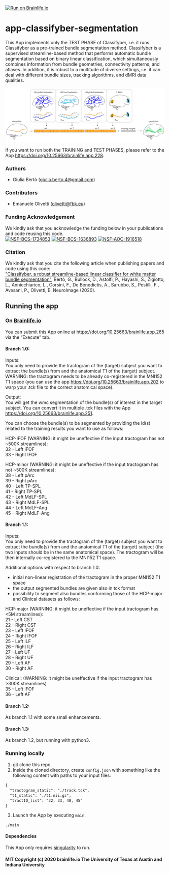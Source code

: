 [![Run on Brainlife.io](https://img.shields.io/badge/Brainlife-bl.app.265-blue.svg)](https://doi.org/10.25663/brainlife.app.265)

# app-classifyber-segmentation
This App implements only the TEST PHASE of Classifyber, i.e. it runs Classifyber as a pre-trained bundle segmentation method. Classifyber is a supervised streamline-based method that performs automatic bundle segmentation based on binary linear classification, which simultaneously combines information from bundle geometries, connectivity patterns, and atlases. In addition, it is robust to a multitude of diverse settings, i.e. it can deal with different bundle sizes, tracking algorithms, and dMRI data qualities.

![](graphical_abstract_classifyber.png)

If you want to run both the TRAINING and TEST PHASES, please refer to the App https://doi.org/10.25663/brainlife.app.228.

### Authors
- Giulia Bertò (giulia.berto.4@gmail.com)

### Contributors
- Emanuele Olivetti (olivetti@fbk.eu)

### Funding Acknowledgement
We kindly ask that you acknowledge the funding below in your publications and code reusing this code. \
[![NSF-BCS-1734853](https://img.shields.io/badge/NSF_BCS-1734853-blue.svg)](https://nsf.gov/awardsearch/showAward?AWD_ID=1734853)
[![NSF-BCS-1636893](https://img.shields.io/badge/NSF_BCS-1636893-blue.svg)](https://nsf.gov/awardsearch/showAward?AWD_ID=1636893)
[![NSF-AOC-1916518](https://img.shields.io/badge/NSF_AOC-1916518-blue.svg)](https://nsf.gov/awardsearch/showAward?AWD_ID=1916518)

### Citation
We kindly ask that you cite the following article when publishing papers and code using this code: \
["Classifyber, a robust streamline-based linear classifier for white matter bundle segmentation"](https://doi.org/10.1016/j.neuroimage.2020.117402), Bertò, G., Bullock, D., Astolfi, P., Hayashi, S., Zigiotto, L., Annicchiarico, L., Corsini, F., De Benedictis, A., Sarubbo, S., Pestilli, F., Avesani, P., Olivetti, E. NeuroImage (2020).

## Running the app
### On [Brainlife.io](http://brainlife.io/) 
You can submit this App online at https://doi.org/10.25663/brainlife.app.265 via the “Execute” tab.

#### Branch 1.0:
Inputs: \
You only need to provide the tractogram of the (target) subject you want to extract the bundle(s) from and the anatomical T1 of the (target) subject. WARNING: the tractogram needs to be already co-registered in the MNI152 T1 space (you can use the app https://doi.org/10.25663/brainlife.app.202 to warp your .tck file to the correct anatomical space).

Output: \
You will get the wmc segmentation of the bundle(s) of interest in the target subject. You can convert it in multiple .tck files with the App https://doi.org/10.25663/brainlife.app.251.

You can choose the bundle(s) to be segmented by providing the id(s) related to the training results you want to use as follows: 

HCP-IFOF (WARNING: it might be uneffective if the input tractogram has not ~500K streamlines): \
32 - Left IFOF \
33 - Right IFOF

HCP-minor (WARNING: it might be uneffective if the input tractogram has not ~500K streamlines): \
38 - Left pArc \
39 - Right pArc \
40 - Left TP-SPL \
41 - Right TP-SPL \
42 - Left MdLF-SPL \
43 - Right MdLF-SPL \
44 - Left MdLF-Ang \
45 - Right MdLF-Ang 

#### Branch 1.1:
Inputs: \
You only need to provide the tractogram of the (target) subject you want to extract the bundle(s) from and the anatomical T1 of the (target) subject (the two inputs should be in the same anatomical space). The tractogram will be then internally co-registered to the MNI152 T1 space.

Additional options with respect to branch 1.0:
- initial non-linear registration of the tractogram in the proper MNI152 T1 space
- the output segmented bundles are given also in tck format
- possibility to segment also bundles conforming those of the HCP-major and Clinical datasets as follows:

HCP-major (WARNING: it might be uneffective if the input tractogram has <5M streamlines): \
21 - Left CST \
22 - Right CST \
23 - Left IFOF \
24 - Right IFOF \
25 - Left ILF \
26 - Right ILF \
27 - Left UF \
28 - Right UF \
29 - Left AF \
30 - Right AF

Clinical: (WARNING: it might be uneffective if the input tractogram has >300K streamlines) \
35 - Left IFOF \
36 - Left AF 

#### Branch 1.2:
As branch 1.1 with some small enhancements.

#### Branch 1.3:
As branch 1.2, but running with python3.

### Running locally
1. git clone this repo.
2. Inside the cloned directory, create `config.json` with something like the following content with paths to your input files:
```
{
  "tractogram_static": "./track.tck",
  "t1_static": "./t1.nii.gz",
  "tractID_list": "32, 33, 40, 45"
}
```
3. Launch the App by executing `main`.
```
./main
```

#### Dependencies
This App only requires [singularity](https://sylabs.io/singularity/) to run.

#### MIT Copyright (c) 2020 brainlife.io The University of Texas at Austin and Indiana University
